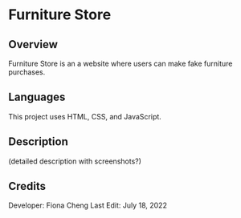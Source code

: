 # Furniture Store 

## Overview 
Furniture Store is an a website where users can make fake furniture purchases.

## Languages 
This project uses HTML, CSS, and JavaScript.

## Description  
(detailed description with screenshots?)

## Credits 
Developer: Fiona Cheng 
Last Edit: July 18, 2022
